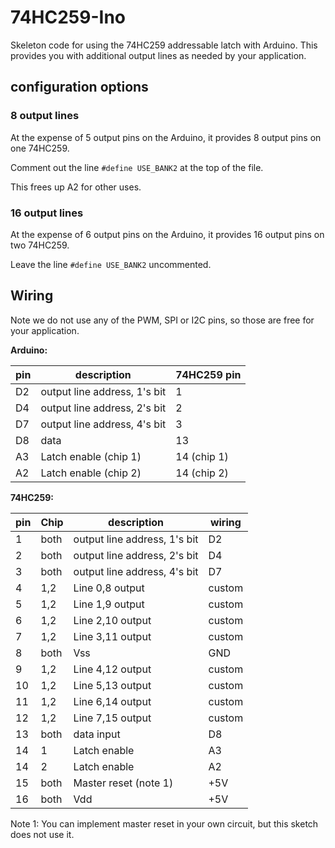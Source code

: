 # 74HC259-Ino

Skeleton code for using the 74HC259 addressable latch with Arduino. This provides you with additional output lines as needed by your application.

## configuration options

### 8 output lines

At the expense of 5 output pins on the Arduino, it provides 8 output pins on one 74HC259.

Comment out the line `#define USE_BANK2` at the top of the file.

This frees up A2 for other uses.

### 16 output lines

At the expense of 6 output pins on the Arduino, it provides 16 output pins on two 74HC259.

Leave the line `#define USE_BANK2` uncommented.

## Wiring

Note we do not use any of the PWM, SPI or I2C pins, so those are free for your application.

**Arduino:**

| pin | description                  | 74HC259 pin |
|-----|------------------------------|-------------|
| D2  | output line address, 1's bit | 1           |
| D4  | output line address, 2's bit | 2           |
| D7  | output line address, 4's bit | 3           |
| D8  | data                         | 13          |
| A3  | Latch enable (chip 1)        | 14 (chip 1) |
| A2  | Latch enable (chip 2)        | 14 (chip 2) |

**74HC259:**

| pin | Chip | description                   | wiring |
|-----|------|-------------------------------|--------|
| 1   | both | output line address, 1's bit  | D2     |
| 2   | both | output line address, 2's bit  | D4     |
| 3   | both |output line address, 4's bit   | D7     |
| 4   | 1,2  | Line 0,8 output               | custom |
| 5   | 1,2  | Line 1,9 output               | custom |
| 6   | 1,2  | Line 2,10 output              | custom |
| 7   | 1,2  | Line 3,11 output              | custom |
| 8   | both | Vss                           | GND    |
| 9   | 1,2  | Line 4,12 output              | custom |
| 10  | 1,2  | Line 5,13 output              | custom |
| 11  | 1,2  | Line 6,14 output              | custom |
| 12  | 1,2  | Line 7,15 output              | custom |
| 13  | both | data input                    | D8     |
| 14  | 1    | Latch enable                  | A3     |
| 14  | 2    | Latch enable                  | A2     |
| 15  | both | Master reset (note 1)         | +5V    |
| 16  | both | Vdd                           | +5V    |

Note 1: You can implement master reset in your own circuit, but this sketch does not use it.
